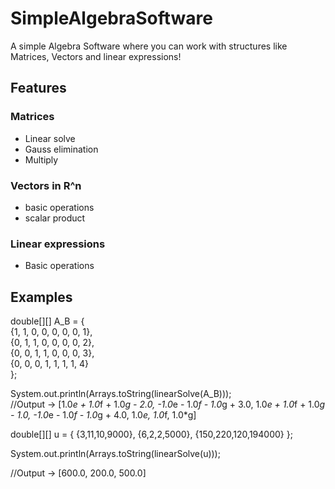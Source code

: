 # SimpleAlgebraSoftware

A simple Algebra Software where you can work with structures like Matrices, Vectors and linear expressions!

## Features
### Matrices
- Linear solve
- Gauss elimination
- Multiply
### Vectors in R^n
- basic operations
- scalar product
### Linear expressions
- Basic operations  

## Examples

double[][] A_B = { <br>
    {1, 1, 0, 0, 0, 0, 0, 1},   
    {0, 1, 1, 0, 0, 0, 0, 2},  
    {0, 0, 1, 1, 0, 0, 0, 3},   
    {0, 0, 0, 1, 1, 1, 1, 4}    
};

System.out.println(Arrays.toString(linearSolve(A_B))); <br>
//Output -> [1.0*e + 1.0*f + 1.0*g - 2.0, -1.0*e - 1.0*f - 1.0*g + 3.0, 1.0*e + 1.0*f + 1.0*g - 1.0, -1.0*e - 1.0*f - 1.0*g + 4.0, 1.0*e, 1.0*f, 1.0*g]

double[][] u = {
  {3,11,10,9000},
  {6,2,2,5000},
  {150,220,120,194000}
};

System.out.println(Arrays.toString(linearSolve(u)));

//Output -> [600.0, 200.0, 500.0]
